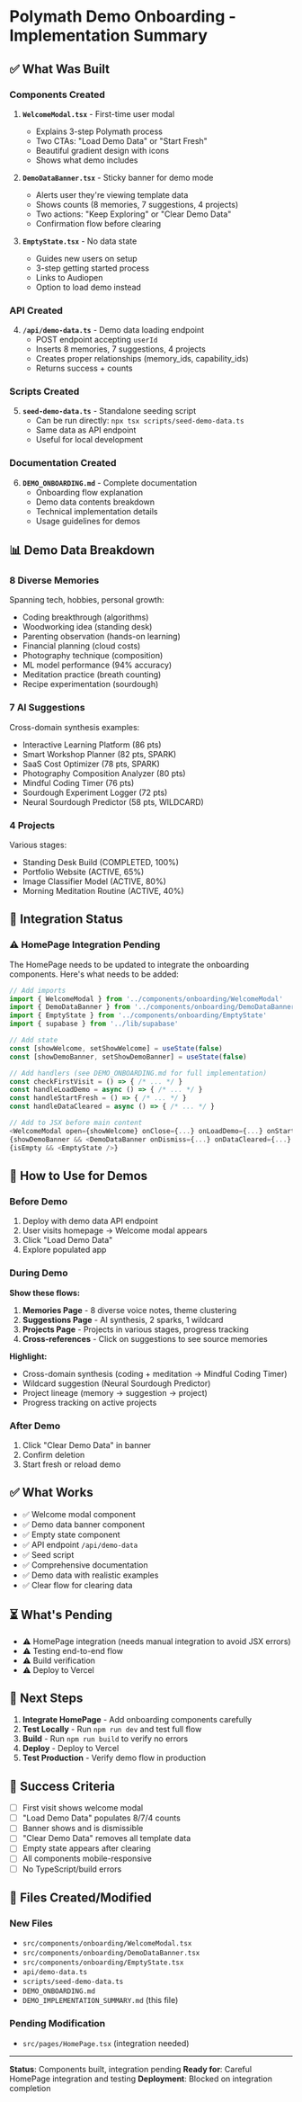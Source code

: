 # Polymath Demo Onboarding - Implementation Summary

## ✅ What Was Built

### Components Created

1. **`WelcomeModal.tsx`** - First-time user modal
   - Explains 3-step Polymath process
   - Two CTAs: "Load Demo Data" or "Start Fresh"
   - Beautiful gradient design with icons
   - Shows what demo includes

2. **`DemoDataBanner.tsx`** - Sticky banner for demo mode
   - Alerts user they're viewing template data
   - Shows counts (8 memories, 7 suggestions, 4 projects)
   - Two actions: "Keep Exploring" or "Clear Demo Data"
   - Confirmation flow before clearing

3. **`EmptyState.tsx`** - No data state
   - Guides new users on setup
   - 3-step getting started process
   - Links to Audiopen
   - Option to load demo instead

### API Created

4. **`/api/demo-data.ts`** - Demo data loading endpoint
   - POST endpoint accepting `userId`
   - Inserts 8 memories, 7 suggestions, 4 projects
   - Creates proper relationships (memory_ids, capability_ids)
   - Returns success + counts

### Scripts Created

5. **`seed-demo-data.ts`** - Standalone seeding script
   - Can be run directly: `npx tsx scripts/seed-demo-data.ts`
   - Same data as API endpoint
   - Useful for local development

### Documentation Created

6. **`DEMO_ONBOARDING.md`** - Complete documentation
   - Onboarding flow explanation
   - Demo data contents breakdown
   - Technical implementation details
   - Usage guidelines for demos

## 📊 Demo Data Breakdown

### 8 Diverse Memories
Spanning tech, hobbies, personal growth:
- Coding breakthrough (algorithms)
- Woodworking idea (standing desk)
- Parenting observation (hands-on learning)
- Financial planning (cloud costs)
- Photography technique (composition)
- ML model performance (94% accuracy)
- Meditation practice (breath counting)
- Recipe experimentation (sourdough)

### 7 AI Suggestions
Cross-domain synthesis examples:
- Interactive Learning Platform (86 pts)
- Smart Workshop Planner (82 pts, SPARK)
- SaaS Cost Optimizer (78 pts, SPARK)
- Photography Composition Analyzer (80 pts)
- Mindful Coding Timer (76 pts)
- Sourdough Experiment Logger (72 pts)
- Neural Sourdough Predictor (58 pts, WILDCARD)

### 4 Projects
Various stages:
- Standing Desk Build (COMPLETED, 100%)
- Portfolio Website (ACTIVE, 65%)
- Image Classifier Model (ACTIVE, 80%)
- Morning Meditation Routine (ACTIVE, 40%)

## 🔧 Integration Status

### ⚠️ HomePage Integration Pending

The HomePage needs to be updated to integrate the onboarding components. Here's what needs to be added:

```typescript
// Add imports
import { WelcomeModal } from '../components/onboarding/WelcomeModal'
import { DemoDataBanner } from '../components/onboarding/DemoDataBanner'
import { EmptyState } from '../components/onboarding/EmptyState'
import { supabase } from '../lib/supabase'

// Add state
const [showWelcome, setShowWelcome] = useState(false)
const [showDemoBanner, setShowDemoBanner] = useState(false)

// Add handlers (see DEMO_ONBOARDING.md for full implementation)
const checkFirstVisit = () => { /* ... */ }
const handleLoadDemo = async () => { /* ... */ }
const handleStartFresh = () => { /* ... */ }
const handleDataCleared = async () => { /* ... */ }

// Add to JSX before main content
<WelcomeModal open={showWelcome} onClose={...} onLoadDemo={...} onStartFresh={...} />
{showDemoBanner && <DemoDataBanner onDismiss={...} onDataCleared={...} />}
{isEmpty && <EmptyState />}
```

## 🚀 How to Use for Demos

### Before Demo
1. Deploy with demo data API endpoint
2. User visits homepage → Welcome modal appears
3. Click "Load Demo Data"
4. Explore populated app

### During Demo
**Show these flows:**
1. **Memories Page** - 8 diverse voice notes, theme clustering
2. **Suggestions Page** - AI synthesis, 2 sparks, 1 wildcard
3. **Projects Page** - Projects in various stages, progress tracking
4. **Cross-references** - Click on suggestions to see source memories

**Highlight:**
- Cross-domain synthesis (coding + meditation → Mindful Coding Timer)
- Wildcard suggestion (Neural Sourdough Predictor)
- Project lineage (memory → suggestion → project)
- Progress tracking on active projects

### After Demo
1. Click "Clear Demo Data" in banner
2. Confirm deletion
3. Start fresh or reload demo

## ✅ What Works

- ✅ Welcome modal component
- ✅ Demo data banner component
- ✅ Empty state component
- ✅ API endpoint `/api/demo-data`
- ✅ Seed script
- ✅ Comprehensive documentation
- ✅ Demo data with realistic examples
- ✅ Clear flow for clearing data

## ⏳ What's Pending

- ⚠️ HomePage integration (needs manual integration to avoid JSX errors)
- ⚠️ Testing end-to-end flow
- ⚠️ Build verification
- ⚠️ Deploy to Vercel

## 📝 Next Steps

1. **Integrate HomePage** - Add onboarding components carefully
2. **Test Locally** - Run `npm run dev` and test full flow
3. **Build** - Run `npm run build` to verify no errors
4. **Deploy** - Deploy to Vercel
5. **Test Production** - Verify demo flow in production

## 🎯 Success Criteria

- [ ] First visit shows welcome modal
- [ ] "Load Demo Data" populates 8/7/4 counts
- [ ] Banner shows and is dismissible
- [ ] "Clear Demo Data" removes all template data
- [ ] Empty state appears after clearing
- [ ] All components mobile-responsive
- [ ] No TypeScript/build errors

## 📄 Files Created/Modified

### New Files
- `src/components/onboarding/WelcomeModal.tsx`
- `src/components/onboarding/DemoDataBanner.tsx`
- `src/components/onboarding/EmptyState.tsx`
- `api/demo-data.ts`
- `scripts/seed-demo-data.ts`
- `DEMO_ONBOARDING.md`
- `DEMO_IMPLEMENTATION_SUMMARY.md` (this file)

### Pending Modification
- `src/pages/HomePage.tsx` (integration needed)

---

**Status**: Components built, integration pending
**Ready for**: Careful HomePage integration and testing
**Deployment**: Blocked on integration completion
